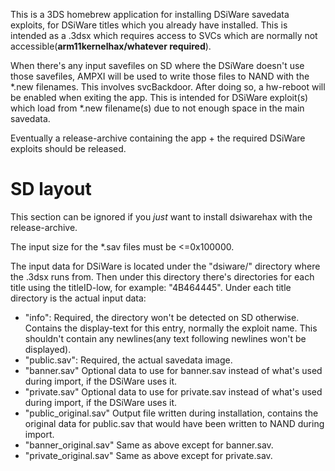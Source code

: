 This is a 3DS homebrew application for installing DSiWare savedata exploits, for DSiWare titles which you already have installed. This is intended as a .3dsx which requires access to SVCs which are normally not accessible(**arm11kernelhax/whatever required**).

When there's any input savefiles on SD where the DSiWare doesn't use those savefiles, AMPXI will be used to write those files to NAND with the \*.new filenames. This involves svcBackdoor. After doing so, a hw-reboot will be enabled when exiting the app. This is intended for DSiWare exploit(s) which load from \*.new filename(s) due to not enough space in the main savedata.

Eventually a release-archive containing the app + the required DSiWare exploits should be released.

# SD layout
This section can be ignored if you *just* want to install dsiwarehax with the release-archive.

The input size for the \*.sav files must be <=0x100000.

The input data for DSiWare is located under the "dsiware/" directory where the .3dsx runs from. Then under this directory there's directories for each title using the titleID-low, for example: "4B464445". Under each title directory is the actual input data:
* "info": Required, the directory won't be detected on SD otherwise. Contains the display-text for this entry, normally the exploit name. This shouldn't contain any newlines(any text following newlines won't be displayed).
* "public.sav": Required, the actual savedata image.
* "banner.sav" Optional data to use for banner.sav instead of what's used during import, if the DSiWare uses it.
* "private.sav" Optional data to use for private.sav instead of what's used during import, if the DSiWare uses it.
* "public_original.sav" Output file written during installation, contains the original data for public.sav that would have been written to NAND during import.
* "banner_original.sav" Same as above except for banner.sav.
* "private_original.sav" Same as above except for private.sav.

